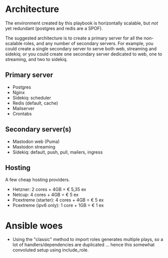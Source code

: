 # Architecture

The environment created by this playbook is horizontally scalable, but _not_ yet redundant (postgres and redis are a SPOF).

The suggested architecture is to create a primary server for all the non-scalable roles, and any number of secondary servers.
For example, you could create a single secondary server to serve both web, streaming and sidekiq; or you could create one
secondary server dedicated to web, one to streaming, and two to sidekiq.

## Primary server

* Postgres
* Nginx
* Sidekiq: scheduler
* Redis (default, cache)
* Mailserver
* Crontabs

## Secondary server(s)

* Mastodon web (Puma)
* Mastodon streaming
* Sidekiq: default, push, pull, mailers, ingress

## Hosting

A few cheap hosting providers.

* Hetzner: 2 cores + 4GB = € 5,35 ex
* Netcup: 4 cores + 4GB = € 5 ex
* Pcextreme (starter): 4 cores + 4GB = € 5 ex
* Pcextreme (ipv6 only): 1 core + 1GB = € 1 ex

# Ansible woes

* Using the "classic" method to import roles generates multiple plays, so a lot of handlers/dependencies are duplicated ... hence this somewhat convoluted setup using include_role.

